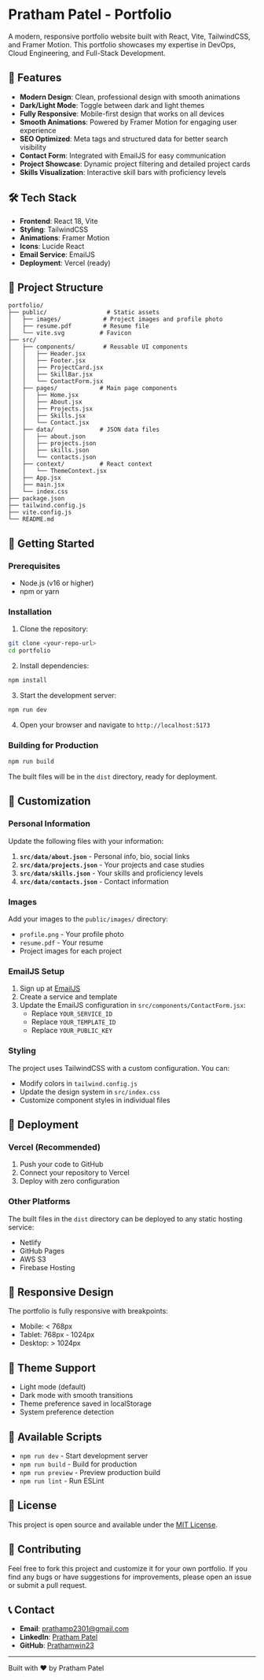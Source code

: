 # Pratham Patel - Portfolio

A modern, responsive portfolio website built with React, Vite, TailwindCSS, and Framer Motion. This portfolio showcases my expertise in DevOps, Cloud Engineering, and Full-Stack Development.

## 🚀 Features

- **Modern Design**: Clean, professional design with smooth animations
- **Dark/Light Mode**: Toggle between dark and light themes
- **Fully Responsive**: Mobile-first design that works on all devices
- **Smooth Animations**: Powered by Framer Motion for engaging user experience
- **SEO Optimized**: Meta tags and structured data for better search visibility
- **Contact Form**: Integrated with EmailJS for easy communication
- **Project Showcase**: Dynamic project filtering and detailed project cards
- **Skills Visualization**: Interactive skill bars with proficiency levels

## 🛠️ Tech Stack

- **Frontend**: React 18, Vite
- **Styling**: TailwindCSS
- **Animations**: Framer Motion
- **Icons**: Lucide React
- **Email Service**: EmailJS
- **Deployment**: Vercel (ready)

## 📁 Project Structure

```
portfolio/
├── public/                 # Static assets
│   ├── images/            # Project images and profile photo
│   ├── resume.pdf         # Resume file
│   └── vite.svg          # Favicon
├── src/
│   ├── components/        # Reusable UI components
│   │   ├── Header.jsx
│   │   ├── Footer.jsx
│   │   ├── ProjectCard.jsx
│   │   ├── SkillBar.jsx
│   │   └── ContactForm.jsx
│   ├── pages/            # Main page components
│   │   ├── Home.jsx
│   │   ├── About.jsx
│   │   ├── Projects.jsx
│   │   ├── Skills.jsx
│   │   └── Contact.jsx
│   ├── data/             # JSON data files
│   │   ├── about.json
│   │   ├── projects.json
│   │   ├── skills.json
│   │   └── contacts.json
│   ├── context/          # React context
│   │   └── ThemeContext.jsx
│   ├── App.jsx
│   ├── main.jsx
│   └── index.css
├── package.json
├── tailwind.config.js
├── vite.config.js
└── README.md
```

## 🚀 Getting Started

### Prerequisites

- Node.js (v16 or higher)
- npm or yarn

### Installation

1. Clone the repository:
```bash
git clone <your-repo-url>
cd portfolio
```

2. Install dependencies:
```bash
npm install
```

3. Start the development server:
```bash
npm run dev
```

4. Open your browser and navigate to `http://localhost:5173`

### Building for Production

```bash
npm run build
```

The built files will be in the `dist` directory, ready for deployment.

## 📝 Customization

### Personal Information

Update the following files with your information:

1. **`src/data/about.json`** - Personal info, bio, social links
2. **`src/data/projects.json`** - Your projects and case studies
3. **`src/data/skills.json`** - Your skills and proficiency levels
4. **`src/data/contacts.json`** - Contact information

### Images

Add your images to the `public/images/` directory:
- `profile.png` - Your profile photo
- `resume.pdf` - Your resume
- Project images for each project

### EmailJS Setup

1. Sign up at [EmailJS](https://www.emailjs.com/)
2. Create a service and template
3. Update the EmailJS configuration in `src/components/ContactForm.jsx`:
   - Replace `YOUR_SERVICE_ID`
   - Replace `YOUR_TEMPLATE_ID`
   - Replace `YOUR_PUBLIC_KEY`

### Styling

The project uses TailwindCSS with a custom configuration. You can:
- Modify colors in `tailwind.config.js`
- Update the design system in `src/index.css`
- Customize component styles in individual files

## 🚀 Deployment

### Vercel (Recommended)

1. Push your code to GitHub
2. Connect your repository to Vercel
3. Deploy with zero configuration

### Other Platforms

The built files in the `dist` directory can be deployed to any static hosting service:
- Netlify
- GitHub Pages
- AWS S3
- Firebase Hosting

## 📱 Responsive Design

The portfolio is fully responsive with breakpoints:
- Mobile: < 768px
- Tablet: 768px - 1024px
- Desktop: > 1024px

## 🎨 Theme Support

- Light mode (default)
- Dark mode with smooth transitions
- Theme preference saved in localStorage
- System preference detection

## 🔧 Available Scripts

- `npm run dev` - Start development server
- `npm run build` - Build for production
- `npm run preview` - Preview production build
- `npm run lint` - Run ESLint

## 📄 License

This project is open source and available under the [MIT License](LICENSE).

## 🤝 Contributing

Feel free to fork this project and customize it for your own portfolio. If you find any bugs or have suggestions for improvements, please open an issue or submit a pull request.

## 📞 Contact

- **Email**: prathamp2301@gmail.com
- **LinkedIn**: [Pratham Patel](http://www.linkedin.com/in/pratham-patel-62533820b)
- **GitHub**: [Prathamwin23](https://github.com/Prathamwin23)

---

Built with ❤️ by Pratham Patel
